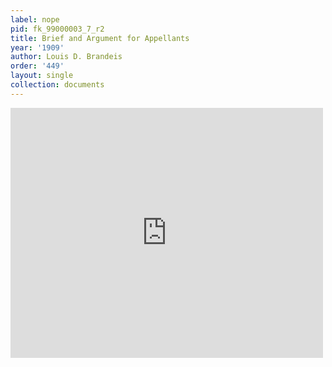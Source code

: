 ```yaml
---
label: nope
pid: fk_99000003_7_r2
title: Brief and Argument for Appellants
year: '1909'
author: Louis D. Brandeis
order: '449'
layout: single
collection: documents
---
```

<iframe src="https://northwestern.app.box.com/embed/s/jxx4luufd6dh9a9xz1l1oqol8o84h2cu?sortColumn=date&view=list" width="500" height="400" frameborder="0" allowfullscreen webkitallowfullscreen msallowfullscreen></iframe>
